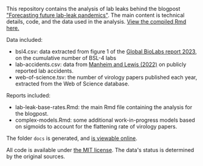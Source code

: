 This repository contains the analysis of lab leaks behind the blogpost ["Forecasting future lab-leak pandemics"]().
The main content is technical details, code, and the data used in the analysis.
[View the compiled Rmd here.](https://joshuablake.co.uk/lab-leak-base-rate/lab-leak-base-rates.html)

Data included:

- bsl4.csv: data extracted from figure 1 of the [Global BioLabs report 2023](https://static1.squarespace.com/static/62fa334a3a6fe8320f5dcf7e/t/6412d3120ee69a4f4efbec1f/1678955285754/KCL0680_BioLabs+Report_Digital.pdf), on the cumulative number of BSL-4 labs
- lab-accidents.csv: data from [Manheim and Lewis (2022)](https://f1000research.com/articles/10-752) on publicly reported lab accidents.
- web-of-science.tsv: the number of virology papers published each year, extracted from the Web of Science database.

Reports included:

- lab-leak-base-rates.Rmd: the main Rmd file containing the analysis for the blogpost.
- complex-models.Rmd: some additional work-in-progress models based on sigmoids to account for the flattening rate of virology papers.

The folder `docs` is generated, and [is viewable online](https://joshuablake.co.uk/lab-leak-base-rate/lab-leak-base-rates.html).

All code is available under [the MIT license](https://choosealicense.com/licenses/mit/).
The data's status is determined by the original sources.